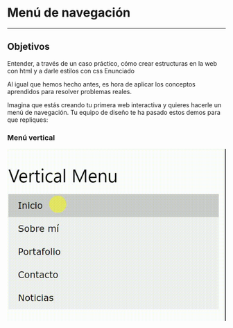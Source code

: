 # Menú de navegación
____________________

## Objetivos

Entender, a través de un caso práctico, cómo crear estructuras en la web con html y a darle estilos con css
Enunciado

Al igual que hemos hecho antes, es hora de aplicar los conceptos aprendidos para resolver problemas reales.

Imagina que estás creando tu primera web interactiva y quieres hacerle un menú de navegación. 
Tu equipo de diseño te ha pasado estos demos para que repliques:


### Menú vertical
![recursos](assets/imgs/menuver.gif)
